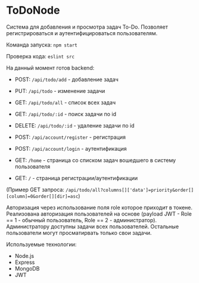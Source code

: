# ToDoNode
 Система для добавления и просмотра задач To-Do.
Позволяет регистрироваться и аутентифицироваться пользователям. 

Команда запуска: `npm start`

Проверка кода: `eslint src`

На данный момент готов backend:

  - POST: `/api/todo/add` - добавление задач
  - PUT: `/api/todo` - изменение задачи
  - GET: `/api/todo/all` - список всех задач
  - GET: `/api/todo/:id` - поиск задачи по id
  - DELETE: `/api/todo/:id` - удаление задачи по id
  
  - POST: `/api/account/register` - регистрация
  - POST: `/api/account/login` - аутентификация
  - GET: `/home` - страница со списком задач вошедшего в систему пользователя
  - GET: `/` - страница регистрации/аутентификации

(Пример GET запроса: `/api/todo/all?columns[]['data']=priority&order[][column]=0&order[][dir]=asc`)


Авторизация через использование поля role которое приходит в токене.
Реализована авторизация пользователей на основе (payload JWT - Role == 1 - обычный пользователь, Role == 2 - администратор).
Администратору доступны задачи всех пользователей. Остальные пользователи могут просматирвать только свои задачи.

  

Используемые технологии:
  - Node.js 
  - Express
  - MongoDB
  - JWT
